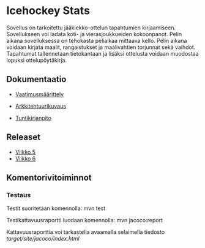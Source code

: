 ﻿# Icehockey Stats

Sovellus on tarkoitettu jääkiekko-ottelun tapahtumien kirjaamiseen. Sovellukseen voi ladata koti- ja vierasjoukkueiden kokoonpanot. Pelin aikana sovelluksessa on tehokasta peliaikaa mittaava kello. Pelin aikana voidaan kirjata maalit, rangaistukset ja maalivahtien torjunnat sekä vaihdot. Tapahtumat tallennetaan tietokantaan ja lisäksi ottelusta voidaan muodostaa lopuksi ottelupöytäkirja.

## Dokumentaatio

- [Vaatimusmäärittely](https://github.com/samilait/ot-harjoitustyo/blob/master/dokumentaatio/vaatimusmaarittely.md)

- [Arkkitehtuurikuvaus](https://github.com/samilait/ot-harjoitustyo/blob/master/dokumentaatio/arkkitehtuuri.md)

- [Tuntikirjanpito](https://github.com/samilait/ot-harjoitustyo/blob/master/dokumentaatio/tuntikirjanpito.md)

## Releaset

- [Viikko 5](https://github.com/samilait/ot-harjoitustyo/releases/tag/viikko5) 
- [Viikko 6](https://github.com/samilait/ot-harjoitustyo/releases/tag/viikko6) 

## Komentorivitoiminnot

### Testaus
Testit suoritetaan komennolla: mvn test

Testikattavuusraportti luodaan komennolla: mvn jacoco:report

Kattavuusraporttia voi tarkastella avaamalla selaimella tiedosto *target/site/jacoco/index.html*